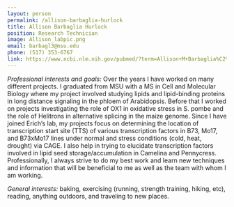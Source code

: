 ```yaml
---
layout: person
permalink: /allison-barbaglia-hurlock
title: Allison Barbaglia Hurlock
position: Research Technician
image: Allison_labpic.png
email: barbagl3@msu.edu
phone: (517) 353-6767 
link: https://www.ncbi.nlm.nih.gov/pubmed/?term=Allison+M+Barbaglia%C2%A0
---
```


*Professional interests and goals:*  Over the years I have worked on many different projects.  I graduated from MSU with a MS in Cell and Molecular Biology where my project involved studying lipids and lipid-binding proteins in long distance signaling in the phloem of Arabidopsis.  Before that I worked on projects investigating the role of OX1 in oxidative stress in S. pombe and the role of Helitrons in alternative splicing in the maize genome.  Since I have joined Erich’s lab, my projects focus on determining the location of transcription start site (TTS) of various transcription factors in B73, Mo17, and B73xMo17 lines under normal and stress conditions (cold, heat, drought) via CAGE.  I also help in trying to elucidate transcription factors involved in lipid seed storage/accumulation in Camelina and Pennycress.  Professionally, I always strive to do my best work and learn new techniques and information that will be beneficial to me as well as the team with whom I am working. 

*General interests:*  baking, exercising (running, strength training, hiking, etc), reading, anything outdoors, and traveling to new places.
